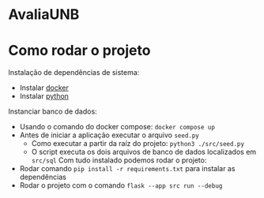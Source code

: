 # AvaliaUNB

# Como rodar o projeto

Instalação de dependências de sistema:
- Instalar [docker](https://docs.docker.com/get-docker/)
- Instalar [python](https://www.python.org/downloads/)

Instanciar banco de dados:
- Usando o comando do docker compose: `docker compose up`
- Antes de iniciar a aplicação executar o arquivo `seed.py`
  - Como executar a partir da raíz do projeto: `python3 ./src/seed.py`
  - O script executa os dois arquivos de banco de dados localizados em `src/sql`
Com tudo instalado podemos rodar o projeto:
- Rodar comando `pip install -r requirements.txt` para instalar as dependências
- Rodar o projeto com o comando `flask --app src run --debug`

